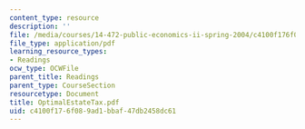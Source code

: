 ```yaml
---
content_type: resource
description: ''
file: /media/courses/14-472-public-economics-ii-spring-2004/c4100f176f089ad1bbaf47db2458dc61_OptimalEstateTax.pdf
file_type: application/pdf
learning_resource_types:
- Readings
ocw_type: OCWFile
parent_title: Readings
parent_type: CourseSection
resourcetype: Document
title: OptimalEstateTax.pdf
uid: c4100f17-6f08-9ad1-bbaf-47db2458dc61
---
```

